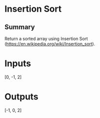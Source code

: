 # Insertion Sort

## Summary

Return a sorted array using Insertion Sort (https://en.wikipedia.org/wiki/Insertion_sort).

# Inputs
[0, -1, 2]

# Outputs
[-1, 0, 2]


